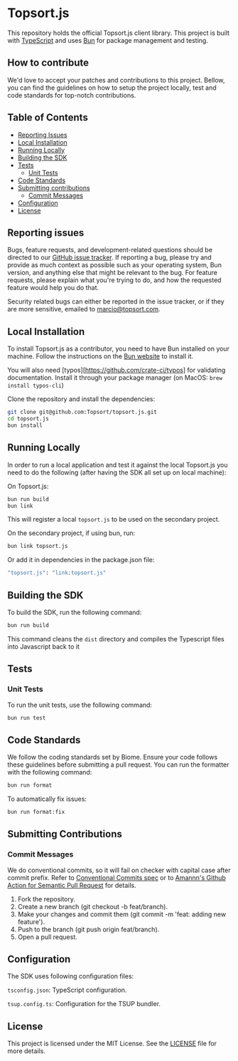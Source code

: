 # Topsort.js

This repository holds the official Topsort.js client library. This project is built with [TypeScript][typescript] and uses [Bun][bun] for package management and testing.

[typescript]: https://www.typescriptlang.org
[bun]: https://bun.sh/

## How to contribute

We'd love to accept your patches and contributions to this project. Bellow, you can find the guidelines on how to setup the project locally, test and code standards for top-notch contributions.

## Table of Contents

- [Reporting Issues](#reporting-issues)
- [Local Installation](#local-installation)
- [Running Locally](#running-locally)
- [Building the SDK](#building-the-sdk)
- [Tests](#tests)
  - [Unit Tests](#unit-tests)
- [Code Standards](#code-standards)
- [Submitting contributions](#submitting-contributions)
  - [Commit Messages](#commit-messages)
- [Configuration](#configuration)
- [License](#license)

## Reporting issues

Bugs, feature requests, and development-related questions should be directed to
our [GitHub issue tracker](https://github.com/Topsort/topsort.js/issues).  If
reporting a bug, please try and provide as much context as possible such as
your operating system, Bun version, and anything else that might be relevant to
the bug. For feature requests, please explain what you're trying to do, and
how the requested feature would help you do that.

Security related bugs can either be reported in the issue tracker, or if they
are more sensitive, emailed to <marcio@topsort.com>.

## Local Installation

To install Topsort.js as a contributor, you need to have Bun installed on your machine. Follow the instructions on the [Bun website](https://bun.sh/) to install it.

You will also need [typos][https://github.com/crate-ci/typos] for validating documentation. Install it through your package manager (on MacOS: `brew install typos-cli`)

Clone the repository and install the dependencies:

```sh
git clone git@github.com:Topsort/topsort.js.git
cd topsort.js
bun install
```

## Running Locally

In order to run a local application and test it against the local Topsort.js you need to do the following (after having the SDK all set up on local machine):

On Topsort.js:
```bash
bun run build
bun link
```

This will register a local `topsort.js` to be used on the secondary project.

On the secondary project, if using bun, run:
```bash
bun link topsort.js
```
Or add it in dependencies in the package.json file:
```sh
"topsort.js": "link:topsort.js"
```

## Building the SDK

To build the SDK, run the following command:

```sh
bun run build
```

This command cleans the `dist` directory and compiles the Typescript files into Javascript back to it

## Tests

### Unit Tests

To run the unit tests, use the following command:

```sh
bun run test
```

## Code Standards

We follow the coding standards set by Biome. Ensure your code follows these guidelines before submitting a pull request. You can run the formatter with the following command:
```sh
bun run format
```

To automatically fix issues:
```sh
bun run format:fix
```

## Submitting Contributions
### Commit Messages

We do conventional commits, so it will fail on checker with capital case after commit prefix. Refer to [Conventional Commits spec](https://www.conventionalcommits.org/en/v1.0.0/) or to [Amannn's Github Action for Semantic Pull Request](https://github.com/amannn/action-semantic-pull-request) for details.

1. Fork the repository.
2. Create a new branch (git checkout -b feat/branch).
3. Make your changes and commit them (git commit -m 'feat: adding new feature').
4. Push to the branch (git push origin feat/branch).
5. Open a pull request.

## Configuration

The SDK uses following configuration files:

`tsconfig.json`: TypeScript configuration.

`tsup.config.ts`: Configuration for the TSUP bundler.

## License
This project is licensed under the MIT License. See the [LICENSE](LICENSE) file for more details.

